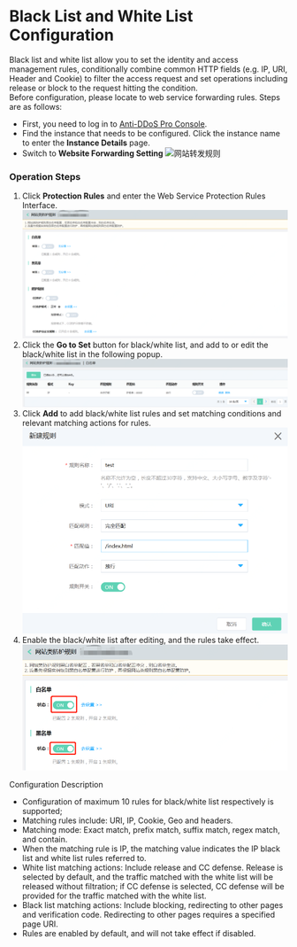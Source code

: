 # Black List and White List Configuration
Black list and white list allow you to set the identity and access management rules, conditionally combine common HTTP fields (e.g. IP, URI, Header and Cookie) to filter the access request and set operations including release or block to the request hitting the condition.</BR>
Before configuration, please locate to web service forwarding rules. Steps are as follows:
- First, you need to log in to [Anti-DDoS Pro Console](https://ip-anti-console.jdcloud.com/instancelist).
- Find the instance that needs to be configured. Click the instance name to enter the **Instance Details** page.
- Switch to **Website Forwarding Setting**
   ![网站转发规则](https://github.com/jdcloudcom/cn/blob/edit/image/Advanced%20Anti-DDoS/web-rule%2009.png)



### Operation Steps
1. Click **Protection Rules** and enter the Web Service Protection Rules Interface.
 ![网站防护规则](../../../../../image/Advanced%20Anti-DDoS/web-service-rule-01.png)
2. Click the **Go to Set** button for black/white list, and add to or edit the black/white list in the following popup.
 ![网站黑白名单](../../../../../image/Advanced%20Anti-DDoS/web-service-rule-02.png)
3. Click **Add** to add black/white list rules and set matching conditions and relevant matching actions for rules.</BR>
 ![网站黑白名单](../../../../../image/Advanced%20Anti-DDoS/web-service-rule-03.png)
4. Enable the black/white list after editing, and the rules take effect.</BR>
 ![网站黑白名单](../../../../../image/Advanced%20Anti-DDoS/web-service-rule-04.png)

Configuration Description
 -  Configuration of maximum 10 rules for black/white list respectively is supported;</BR>
 -  Matching rules include: URI, IP, Cookie, Geo and headers.</BR>
 -  Matching mode: Exact match, prefix match, suffix match, regex match, and contain.</BR>
 -  When the matching rule is IP, the matching value indicates the IP black list and white list rules referred to.</BR>
 -  White list matching actions: Include release and CC defense. Release is selected by default, and the traffic matched with the white list will be released without filtration; if CC defense is selected, CC defense will be provided for the traffic matched with the white list.</BR>
 -  Black list matching actions: Include blocking, redirecting to other pages and verification code. Redirecting to other pages requires a specified page URI.</BR>
 -  Rules are enabled by default, and will not take effect if disabled.</BR>




